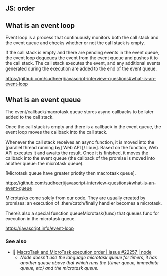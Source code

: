 ## JS: order

## What is an event loop

Event loop is a process that continuously monitors both the call stack and the event queue and checks whether or not the call stack is empty.

If the call stack is empty and there are pending events in the event queue, the event loop dequeues the event from the event queue and pushes it to the call stack. The call stack executes the event, and any additional events generated during the execution are added to the end of the event queue.

https://github.com/sudheerj/javascript-interview-questions#what-is-an-event-loop

## What is an event queue

The event/callback/macrotask queue stores async callbacks to be later added to the call stack.

Once the call stack is empty and there is a callback in the event queue, the event loop moves the callback into the call stack.

Whenever the call stack receives an async function, it is moved into the \[parallel thread running by\] Web API \[/ libuv\]. Based on the function, Web API executes it and awaits the result. Once it is finished, it moves the callback into the event queue (the callback of the promise is moved into another queue: the microtask queue).

\[Microtask queue have greater priotity then macrotask queue\].

https://github.com/sudheerj/javascript-interview-questions#what-is-an-event-queue

Microtasks come solely from our code. They are usually created by promises: an execution of .then/catch/finally handler becomes a microtask.

There’s also a special function queueMicrotask(func) that queues func for execution in the microtask queue.

https://javascript.info/event-loop

### See also

- :speech_balloon: [MacroTask and MicroTask execution order | issue #22257 | node](https://github.com/nodejs/node/issues/22257)
	- _Node doesn't use the language microtask queue for timers, it has another queue above that which runs the {timer queue, immediate queue, etc} and the microtask queue._